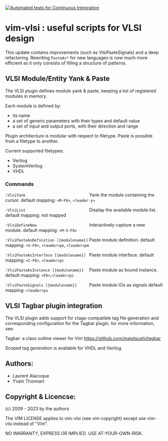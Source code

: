 [![Automated tests for Continuous Integration](https://github.com/laurentalacoque/vim-vlsim/actions/workflows/main.yml/badge.svg)](https://github.com/laurentalacoque/vim-vlsim/actions/workflows/main.yml)

vim-vlsi : useful scripts for VLSI design
=========================================

This update
contains improvements (such as VlsiPasteSignals) and a deep refactoring.
Rewriting `PasteAs*` for new languages is now much more efficient as it 
only consists of filling a structure of patterns.

## VLSI Module/Entity Yank & Paste
The VLSI plugin defines module yank & paste, keeping a list of registered
modules in memory.

Each module is defined by:
* its name
* a set of generic parameters with their types and default value
* a set of input and output ports, with their direction and range

Plugin architecture is modular with respect to filetype.
Paste is possible from a filetype to another.

Current supported filetypes:
* Verilog
* SystemVerilog
* VHDL


### Commands
`:VlsiYank                            ` Yank the module containing the cursor.
                                       default mapping: `<M-F6>`, `<leader-y>`

`:VlsiList                            ` Display the available module list.
                                       default mapping: not mapped

`:VlsiDefineNew                       ` Interactively capture a new module.
                                       default mapping: `<M-S-F6>`

`:VlsiPasteAsDefinition [{modulename}]` Paste module definition.
                                       default mapping: `<S-F6>`, `<leader>pe`, `<leader>pm`

`:VlsiPasteAsInterface [{modulename}] ` Paste module interface.
                                       default mapping: `<C-F6>`, `<leader>pc`

`:VlsiPasteAsInstance [{modulename}]  ` Paste module as bound instance.
                                       default mapping: `<F6>`,`<leader>pi`

`:VlsiPasteSignals [{modulename}]     ` Paste module IOs as signals
                                       default mapping: `<leader>ps`

## VLSI Tagbar plugin integration
The VLSI plugin adds support for ctags-compatible tag file generation and
corresponding configuration for the Tagbar plugin. for more information, see:

Tagbar: a class outline viewer for Vim
<https://github.com/majutsushi/tagbar>

Scoped tag generation is available for VHDL and Verilog.

## Authors:
* Laurent Alacoque
* Yvain Thonnart

## Copyright & Licencse:
(c) 2009 - 2023 by the authors

The VIM LICENSE applies to vim-vlsi
(see vim copyright) except use vim-vlsi instead of "Vim".

NO WARRANTY, EXPRESS OR IMPLIED.  USE AT-YOUR-OWN-RISK.
